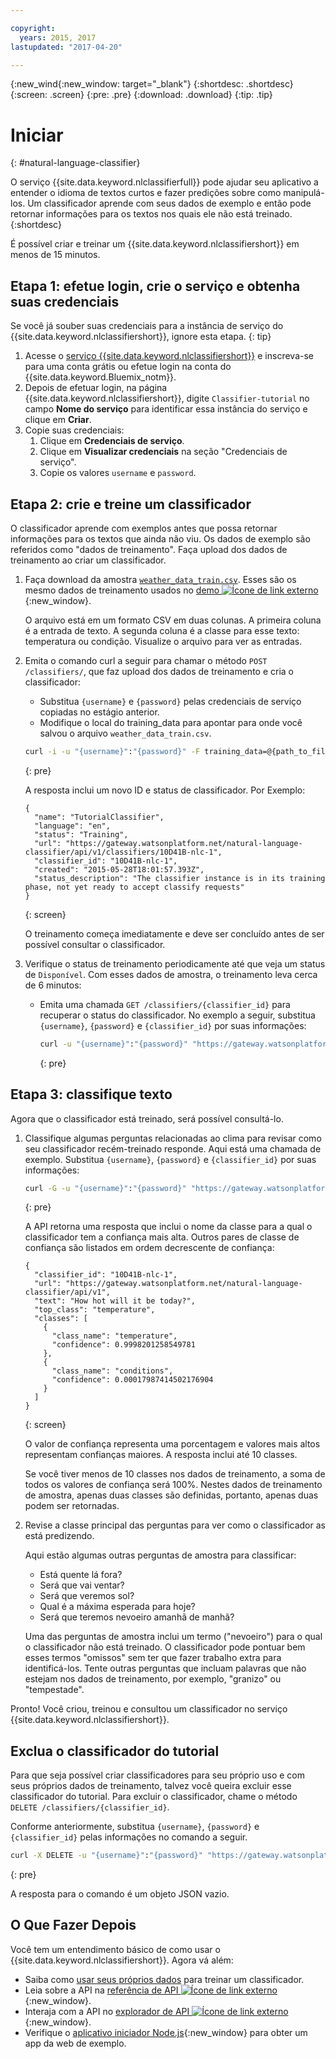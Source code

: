 ```yaml
---

copyright:
  years: 2015, 2017
lastupdated: "2017-04-20"

---
```


{:new_wind{:new_window: target="_blank"}
{:shortdesc: .shortdesc}
{:screen: .screen}
{:pre: .pre}
{:download: .download}
{:tip: .tip}

# Iniciar
{: #natural-language-classifier}

O serviço {{site.data.keyword.nlclassifierfull}} pode ajudar seu aplicativo a entender o idioma de textos curtos e fazer predições sobre como manipulá-los. Um classificador aprende com seus dados de exemplo e então pode retornar informações para os textos nos quais ele não está treinado.{:shortdesc}

É possível criar e treinar um {{site.data.keyword.nlclassifiershort}} em menos de 15 minutos.

## Etapa 1: efetue login, crie o serviço e obtenha suas credenciais

Se você já souber suas credenciais para a instância de serviço do {{site.data.keyword.nlclassifiershort}}, ignore esta etapa.
{: tip}

1.  Acesse o [serviço {{site.data.keyword.nlclassifiershort}}](https://console.{DomainName}/catalog/services/natural-language-classifier/) e inscreva-se para uma conta grátis ou efetue login na conta do {{site.data.keyword.Bluemix_notm}}.
1.  Depois de efetuar login, na página {{site.data.keyword.nlclassifiershort}}, digite `Classifier-tutorial` no campo **Nome do serviço** para identificar essa instância do serviço e clique em **Criar**.
1.  Copie suas credenciais:
    1.  Clique em **Credenciais de serviço**.
    2.  Clique em **Visualizar credenciais** na seção "Credenciais de serviço".
    3.  Copie os valores `username` e `password`.

## Etapa 2: crie e treine um classificador
O classificador aprende com exemplos antes que possa retornar informações para os textos que ainda não viu. Os dados de exemplo são referidos como "dados de treinamento". Faça
upload dos dados de treinamento ao criar um classificador.

1.  Faça download da amostra <code><a target="_blank" href="https://watson-developer-cloud.github.io/doc-tutorial-downloads/natural-language-classifier/weather_data_train.csv" download="weather_data_train.csv">weather_data_train.csv</a></code>. Esses são os mesmo dados de treinamento usados no [demo ![Ícone de link externo](../../icons/launch-glyph.svg "Ícone de link externo")](http://natural-language-classifier-demo.mybluemix.net){:new_window}.

	O arquivo está em um formato CSV em duas colunas. A primeira coluna é a entrada de texto. A segunda coluna é a classe para esse texto: temperatura ou condição. Visualize o arquivo para ver as entradas.
2.  Emita o comando curl a seguir para chamar o método `POST /classifiers/`, que faz upload dos dados de treinamento e cria o classificador:
    -   Substitua `{username}` e `{password}` pelas credenciais de serviço copiadas no estágio anterior.
    -   Modifique o local do training\_data para apontar para onde você salvou o arquivo `weather_data_train.csv`.

	```bash
	curl -i -u "{username}":"{password}" -F training_data=@{path_to_file}/weather_data_train.csv -F training_metadata="{\"language\":\"en\",\"name\":\"TutorialClassifier\"}" "https://gateway.watsonplatform.net/natural-language-classifier/api/v1/classifiers"
	```
	{: pre}

	A resposta inclui um novo ID e status de classificador. Por Exemplo:

	```
	{
	  "name": "TutorialClassifier",
	  "language": "en",
	  "status": "Training",
	  "url": "https://gateway.watsonplatform.net/natural-language-classifier/api/v1/classifiers/10D41B-nlc-1",
	  "classifier_id": "10D41B-nlc-1",
	  "created": "2015-05-28T18:01:57.393Z",
	  "status_description": "The classifier instance is in its training phase, not yet ready to accept classify requests"
	}
	```
	{: screen}

	O treinamento começa imediatamente e deve ser concluído antes de ser possível consultar o classificador.
3.  Verifique o status de treinamento periodicamente até que veja um status de `Disponível`. Com esses dados de amostra, o treinamento leva cerca de 6 minutos:
	- Emita uma chamada `GET /classifiers/{classifier_id}` para recuperar o status do classificador. No exemplo a seguir, substitua `{username}`, `{password}` e `{classifier_id}` por suas informações:

		```bash
		curl -u "{username}":"{password}" "https://gateway.watsonplatform.net/natural-language-classifier/api/v1/classifiers/{classifier_id}"
		```
		{: pre}

## Etapa 3: classifique texto
Agora que o classificador está treinado, será possível consultá-lo.

1.  Classifique algumas perguntas relacionadas ao clima para revisar como seu classificador recém-treinado responde. Aqui está uma chamada de exemplo. Substitua `{username}`, `{password}` e `{classifier_id}` por suas informações:

	```bash
	curl -G -u "{username}":"{password}" "https://gateway.watsonplatform.net/natural-language-classifier/api/v1/classifiers/{classifier_id}/classify" --data-urlencode "text=How hot will it be today?"
	```
	{: pre}

	A API retorna uma resposta que inclui o nome da classe para a qual o classificador tem a confiança mais alta. Outros pares de classe de confiança são listados em ordem decrescente de confiança:

	```
	{
	  "classifier_id": "10D41B-nlc-1",
	  "url": "https://gateway.watsonplatform.net/natural-language-classifier/api/v1",
	  "text": "How hot will it be today?",
	  "top_class": "temperature",
	  "classes": [
	    {
	      "class_name": "temperature",
	      "confidence": 0.9998201258549781
	    },
	    {
	      "class_name": "conditions",
	      "confidence": 0.00017987414502176904
	    }
	  ]
	}
	```
	{: screen}

	O valor de confiança representa uma porcentagem e valores mais altos representam confianças maiores. A resposta inclui até 10 classes.

	Se você tiver menos de 10 classes nos dados de treinamento, a soma de todos os valores de confiança será 100%. Nestes dados de treinamento de amostra, apenas duas classes são definidas, portanto, apenas duas podem ser retornadas.
2.  Revise a classe principal das perguntas para ver como o classificador as está predizendo.

	Aqui estão algumas outras perguntas de amostra para classificar:

	-   Está quente lá fora?
	-   Será que vai ventar?
	-   Será que veremos sol?
	-   Qual é a máxima esperada para hoje?
	-   Será que teremos nevoeiro amanhã de manhã?

	Uma das perguntas de amostra inclui um termo ("nevoeiro") para o qual o classificador não está treinado. O classificador pode pontuar bem esses termos "omissos" sem ter que fazer trabalho extra para identificá-los. Tente outras perguntas que incluam palavras que não estejam nos dados de treinamento, por exemplo, "granizo" ou "tempestade".

Pronto! Você criou, treinou e consultou um classificador no serviço {{site.data.keyword.nlclassifiershort}}.

## Exclua o classificador do tutorial

Para que seja possível criar classificadores para seu próprio uso e com seus próprios dados de treinamento, talvez você queira excluir esse classificador do tutorial. Para excluir o classificador, chame o método `DELETE /classifiers/{classifier_id}`.

Conforme anteriormente, substitua `{username}`, `{password}` e `{classifier_id}` pelas informações no comando a seguir.

```bash
curl -X DELETE -u "{username}":"{password}" "https://gateway.watsonplatform.net/natural-language-classifier/api/v1/classifiers/{classifier_id}"
```
{: pre}

A resposta para o comando é um objeto JSON vazio.

## O Que Fazer Depois
Você tem um entendimento básico de como usar o {{site.data.keyword.nlclassifiershort}}. Agora vá além:
- Saiba como [usar seus próprios dados](/docs/natural-language-classifier/using-your-data.html) para treinar um classificador.
- Leia sobre a API na [referência de API ![Ícone de link externo](../../icons/launch-glyph.svg "Ícone de link externo")](https://www.ibm.com/watson/developercloud/natural-language-classifier/api/){:new_window}.
- Interaja com a API no [explorador de API ![Ícone de link externo](../../icons/launch-glyph.svg "Ícone de link externo")](https://watson-api-explorer.mybluemix.net/apis/natural-language-classifier-v1){:new_window}.
- Verifique o [aplicativo iniciador Node.js](https://github.com/watson-developer-cloud/natural-language-classifier-nodejs){:new_window} para obter um app da web de exemplo.
